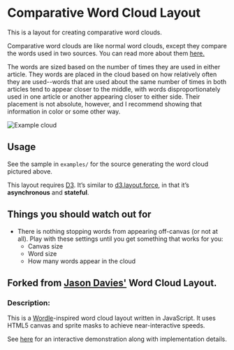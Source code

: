 # Comparative Word Cloud Layout

This is a layout for creating comparative word clouds.

Comparative word clouds are like normal word clouds, except they
compare the words used in two sources. You can read more about
them [here.](http://zthomae.tumblr.com/post/31121181123/introducing-comparative-word-clouds)

The words are sized based on the number of times they are used in
either article. They words are placed in the cloud based on how
relatively often they are used--words that are used about the same
number of times in both articles tend to appear closer to the middle,
with words disproportionately used in one article or another appearing
closer to either side. Their placement is not absolute, however,
and I recommend showing that information in color or some other way.

![Example cloud](https://s3.amazonaws.com/zthomae-project-pics/horizcloud.png)

## Usage

See the sample in `examples/` for the source generating the word cloud pictured above.

This layout requires [D3](http://mbostock.github.com/d3/).  It’s similar to
[d3.layout.force](https://github.com/mbostock/d3/wiki/Force-Layout), in that
it’s **asynchronous** and **stateful**.

## Things you should watch out for

* There is nothing stopping words from appearing off-canvas (or not at all). Play with
these settings until you get something that works for you:
    * Canvas size
	* Word size
    * How many words appear in the cloud	

## Forked from [Jason Davies'](http://www.jasondavies.com) Word Cloud Layout.

### Description:

This is a [Wordle](http://www.wordle.net/)-inspired word cloud layout written
in JavaScript. It uses HTML5 canvas and sprite masks to achieve
near-interactive speeds.

See [here](http://www.jasondavies.com/wordcloud/) for an interactive
demonstration along with implementation details.
